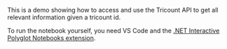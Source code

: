 This is a demo showing how to access and use the Tricount API to get all relevant information given a tricount id.

To run the notebook yourself, you need VS Code and the [.NET Interactive Polyglot Notebooks extension](https://marketplace.visualstudio.com/items?itemName=ms-dotnettools.dotnet-interactive-vscode).
